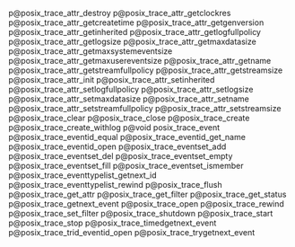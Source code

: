 p@posix_trace_attr_destroy
p@posix_trace_attr_getclockres
p@posix_trace_attr_getcreatetime
p@posix_trace_attr_getgenversion
p@posix_trace_attr_getinherited
p@posix_trace_attr_getlogfullpolicy
p@posix_trace_attr_getlogsize
p@posix_trace_attr_getmaxdatasize
p@posix_trace_attr_getmaxsystemeventsize
p@posix_trace_attr_getmaxusereventsize
p@posix_trace_attr_getname
p@posix_trace_attr_getstreamfullpolicy
p@posix_trace_attr_getstreamsize
p@posix_trace_attr_init
p@posix_trace_attr_setinherited
p@posix_trace_attr_setlogfullpolicy
p@posix_trace_attr_setlogsize
p@posix_trace_attr_setmaxdatasize
p@posix_trace_attr_setname
p@posix_trace_attr_setstreamfullpolicy
p@posix_trace_attr_setstreamsize
p@posix_trace_clear
p@posix_trace_close
p@posix_trace_create
p@posix_trace_create_withlog
p@void posix_trace_event
p@posix_trace_eventid_equal
p@posix_trace_eventid_get_name
p@posix_trace_eventid_open
p@posix_trace_eventset_add
p@posix_trace_eventset_del
p@posix_trace_eventset_empty
p@posix_trace_eventset_fill
p@posix_trace_eventset_ismember
p@posix_trace_eventtypelist_getnext_id
p@posix_trace_eventtypelist_rewind
p@posix_trace_flush
p@posix_trace_get_attr
p@posix_trace_get_filter
p@posix_trace_get_status
p@posix_trace_getnext_event
p@posix_trace_open
p@posix_trace_rewind
p@posix_trace_set_filter
p@posix_trace_shutdown
p@posix_trace_start
p@posix_trace_stop
p@posix_trace_timedgetnext_event
p@posix_trace_trid_eventid_open
p@posix_trace_trygetnext_event